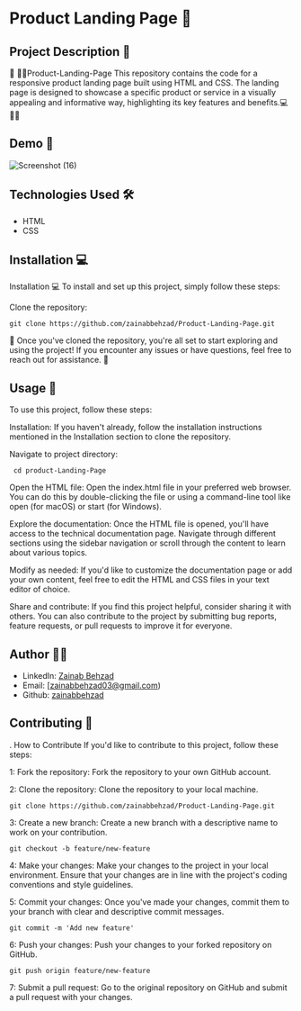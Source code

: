 # Product Landing Page 🚀

## Project Description 📝

🌟 👩‍💻Product-Landing-Page
This repository contains the code for a responsive product landing page built using HTML and CSS. The landing page is designed to showcase a specific product or service in a visually appealing and informative way, highlighting its key features and benefits.💻📝🚀

## Demo 📸
![Screenshot (16)](https://github.com/zainabbehzad/Product-Landing-Page/assets/168668702/68c26314-52d8-452a-81bc-c98a01470512)


## Technologies Used 🛠️
- HTML
- CSS

## Installation 💻

Installation 💻
To install and set up this project, simply follow these steps:

Clone the repository:

    git clone https://github.com/zainabbehzad/Product-Landing-Page.git

🎉 Once you've cloned the repository, you're all set to start exploring and using the project! If you encounter any issues or have questions, feel free to reach out for assistance. 🚀

## Usage 🎯
To use this project, follow these steps:

Installation: If you haven't already, follow the installation instructions mentioned in the Installation section to clone the repository.

Navigate to project directory:

     cd product-Landing-Page

Open the HTML file: Open the index.html file in your preferred web browser. You can do this by double-clicking the file or using a command-line tool like open (for macOS) or start (for Windows).

Explore the documentation: Once the HTML file is opened, you'll have access to the technical documentation page. Navigate through different sections using the sidebar navigation or scroll through the content to learn about various topics.

Modify as needed: If you'd like to customize the documentation page or add your own content, feel free to edit the HTML and CSS files in your text editor of choice.

Share and contribute: If you find this project helpful, consider sharing it with others. You can also contribute to the project by submitting bug reports, feature requests, or pull requests to improve it for everyone.


## Author 👩‍💻

- LinkedIn: [Zainab Behzad](https://www.linkedin.com/in/zainab-behzad-3126692b5)
- Email: [zainabbehzad03@gmail.com)
- Github: [zainabbehzad](https://github.com/)

## Contributing 🤝

. How to Contribute
If you'd like to contribute to this project, follow these steps:

1: Fork the repository: Fork the repository to your own GitHub account.

2: Clone the repository: Clone the repository to your local machine.

    git clone https://github.com/zainabbehzad/Product-Landing-Page.git

3: Create a new branch: Create a new branch with a descriptive name to work on your contribution.

    git checkout -b feature/new-feature

4: Make your changes: Make your changes to the project in your local environment. Ensure that your changes are in line with the project's coding conventions and style guidelines.

5: Commit your changes: Once you've made your changes, commit them to your branch with clear and descriptive commit messages.

    git commit -m 'Add new feature'

6: Push your changes: Push your changes to your forked repository on GitHub.

    git push origin feature/new-feature
    
7: Submit a pull request: Go to the original repository on GitHub and submit a pull request with your changes.
